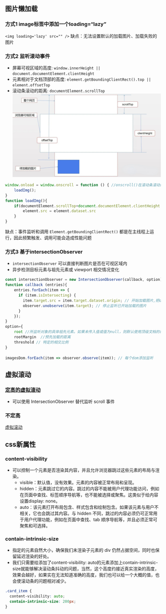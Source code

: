 ## 图片懒加载

### 方式1 image标签中添加一个loading=“lazy”
`<img loading='lazy' src="" />`
缺点：无法设置默认的加载图片、加载失败的图片

### 方式2 监听滚动事件
- 屏幕可视区域的高度:  `window.innerHeight || document.documentElement.clientHeight`
- 元素相对于文档顶部的高度: `element.getBoundingClientRect().top || element.offsetTop`
- 滚动条滚动的距离: `documentElement.scrollTop`
  ![视图](./images/浏览器视图.jpeg)

```js
window.onload = window.onscroll = function () { //onscroll()在滚动条滚动的时候触发
    loadImg();
}
function loadImg(){
    if(documentElement.scrollTop+document.documentElement.clientHeight > element.offsetTop){
        element.src = element.dataset.src
    } 
}
```
缺点：事件监听和调用 `Element.getBoundingClientRect()` 都是在主线程上运行，因此频繁触发、调用可能会造成性能问题
### 方式3 基于intersectionObserver
- `intersectionObserver` 可以直接判断图片是否在可视区域内
- 异步检测目标元素与祖先元素或 viewport 相交情况变化
```js
const intersectionObserver = new IntersectionObserver(callback, option)
function callback (entries){
    entries.forEach(item => {
      if (item.isIntersecting) {
        item.target.src = item.target.dataset.origin; // 开始加载图片,把data-origin的值放到src
        observer.unobserve(item.target); // 停止监听已开始加载的图片
      }
    });
}
option={
    root //所监听对象的具体祖先元素。如果未传入值或值为null，则默认使用顶级文档的视窗。
    rootMargin  //预先加载的距离
    threshold // 特定的相交比例
}
 
imagesDom.forEach(item => observer.observe(item)); // 每个dom添加监听
```

## 虚拟滚动

### [定高的虚拟滚动](%E5%AE%9A%E9%AB%98%E8%99%9A%E6%8B%9F%E5%88%97%E8%A1%A8.html)
- 可以使用 IntersectionObserver 替代监听 scroll 事件

### 不定高
[虚拟滚动](https://juejin.cn/post/6844903982742110216)


## css新属性

### content-visibility
- 可以控制一个元素是否渲染其内容，并且允许浏览器跳过这些元素的布局与渲染。
  - visible：默认值，没有效果。元素的内容被正常布局和呈现。
  - hidden：元素跳过它的内容。跳过的内容不能被用户代理功能访问，例如在页面中查找、标签顺序导航等，也不能被选择或聚焦。这类似于给内容设置display: none。
  - auto：该元素打开布局包含、样式包含和绘制包含。如果该元素与用户不相关，它也会跳过其内容。与 hidden 不同，跳过的内容必须仍可正常用于用户代理功能，例如在页面中查找、tab 顺序导航等，并且必须正常可聚焦和可选择。

### contain-intrinsic-size
- 指定的元素自然大小，确保我们未渲染子元素的 div 仍然占据空间，同时也保留延迟渲染的好处。
- 我们只需要给添加了content-visibility: auto的元素添加上contain-intrinsic-size就能够解决滚动条抖动的问题，当然，这个高度约接近真实渲染的高度，效果会越好，如果实在无法知道准确的高度，我们也可以给一个大概的值，也会使滚动条的问题相对减少。
```css
.card_item {
  content-visibility: auto;
  contain-intrinsic-size: 200px;
}
```